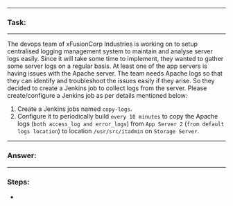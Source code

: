 
---
### Task:
---
The devops team of xFusionCorp Industries is working on to setup centralised logging management system to maintain and analyse server logs easily. Since it will take some time to implement, they wanted to gather some server logs on a regular basis. At least one of the app servers is having issues with the Apache server. The team needs Apache logs so that they can identify and troubleshoot the issues easily if they arise. So they decided to create a Jenkins job to collect logs from the server. Please create/configure a Jenkins job as per details mentioned below:
1. Create a Jenkins jobs named `copy-logs`.  
2. Configure it to periodically build `every 10 minutes` to copy the Apache logs (`both access_log and error_logs`) from `App Server 2` (`from default logs location`) to location `/usr/src/itadmin` on `Storage Server`.

---
### Answer:
---
### Steps:
-  